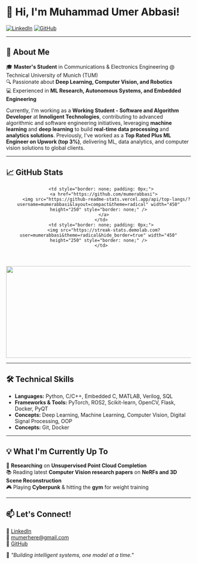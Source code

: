 # 👋 Hi, I'm Muhammad Umer Abbasi!

[![LinkedIn](https://img.shields.io/badge/LinkedIn-Profile-blue?logo=linkedin)](https://linkedin.com/in/mumerabbasi)
[![GitHub](https://img.shields.io/github/followers/mumerabbasi?label=Follow&style=social)](https://github.com/mumerabbasi)

---

## 🚀 About Me

🎓 **Master's Student** in Communications & Electronics Engineering @ Technical University of Munich (TUM)  
🔍 Passionate about **Deep Learning, Computer Vision, and Robotics**  
💻 Experienced in **ML Research, Autonomous Systems, and Embedded Engineering**

Currently, I'm working as a **Working Student - Software and Algorithm Developer** at **Innoligent Technologies**, contributing to advanced algorithmic and software engineering initiatives, leveraging **machine learning** and **deep learning** to build **real‐time data processing** and **analytics solutions**. Previously, I've worked as a **Top Rated Plus ML Engineer on Upwork (top 3%)**, delivering ML, data analytics, and computer vision solutions to global clients.

---

## 📈 GitHub Stats

<div align="center">
  <table border="0" style="border-collapse: collapse; border: none;">

      <td style="border: none; padding: 0px;">
        <a href="https://github.com/mumerabbasi">
          <img src="https://github-readme-stats.vercel.app/api/top-langs/?username=mumerabbasi&layout=compact&theme=radical" width="450" height="250" style="border: none;" />
        </a>
      </td>
      <td style="border: none; padding: 0px;">
        <img src="https://streak-stats.demolab.com?user=mumerabbasi&theme=radical&hide_border=true" width="450" height="250" style="border: none;" />
      </td>

  </table>
  <br>
  <img src="https://github-profile-summary-cards.vercel.app/api/cards/profile-details?username=mumerabbasi&theme=radical&exclude=joined,email" width="920" height="250" style="border: none;" />
</div>

---

## 🛠️ Technical Skills

- **Languages:** Python, C/C++, Embedded C, MATLAB, Verilog, SQL  
- **Frameworks & Tools:** PyTorch, ROS2, Scikit-learn, OpenCV, Flask, Docker, PyQT  
- **Concepts:** Deep Learning, Machine Learning, Computer Vision, Digital Signal Processing, OOP  
- **Concepts:** Git, Docker

---

## 💡 What I'm Currently Up To

🔬 **Researching** on **Unsupervised Point Cloud Completion**  
📚 Reading latest **Computer Vision research papers** on **NeRFs and 3D Scene Reconstruction**  
🎮 Playing **Cyberpunk** & hitting the **gym** for weight training

---

## 📫 Let's Connect!

💼 [LinkedIn](https://linkedin.com/in/mumerabbasi)  
📧 mumerhere@gmail.com  
🔗 [GitHub](https://github.com/mumerabbasi)

🚀 _"Building intelligent systems, one model at a time."_

